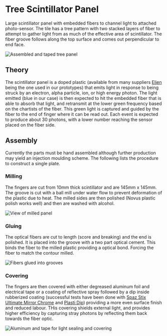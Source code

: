# Tree Scintillator Panel
Large scintillator panel with embedded fibers to channel light to attached photo-sensor. The tile has a tree pattern with two stacked layers of fiber to attempt to gather light from as much of the effective area of scintillator. The fiber groove follows along the top surface and comes out perpendicular to end face.

![][assembled]

## Theory
The scintillator panel is a doped plastic (available from many suppliers [Eljen](http://www.eljentechnology.com/) being the one used in our prototypes) that emits light in response to being struck by an electron, alpha particle, ion, or high energy photon. The light emitted (blue in our case) is then expected to hit the embedded fiber that is able to absorb that light, and retransmit at the lower green frequency based on the chartists of the fiber. This green light is captured and guided by the fiber to the end of finger where it can be read out. Each event is expected to produce about 30 photons, with a lower number reaching the sensor placed on the fiber side.

## Assembly
Currently the parts must be hand assembled although further production may yield an injection moulding scheme. The following lists the procedure to construct a single plate.

### Milling
The fingers are cut from 10mm thick scintillator and are 145mm x 145mm. The groove is cut with a ball mill under water flow to prevent deformation of the plastic due to heat. The milled sides are then polished (Novus plastic polish works well) and then are washed with alcohol.

![][single]

### Gluing
The optical fibers are cut to length (score and breaking) and the end is polished. It is placed into the groove with a two part optical cement. This binds the fiber to the milled plastic providing a optical bond. Forcing the fiber to match the contour milled.

![][glued]

### Covering
The fingers are then covered with either degreased aluminum foil and electrical tape or a coating of reflective spray followed by a dip inside rubberized coating (successful tests have been done with [Spaz Stix Ultimate Mirror Chrome](http://www.hobbyrecreationproducts.com/collections/spazstix-ultimate-mirror-chrome) and [Plasti Dip](https://plastidip.com/)) providing a more even surface finish and reduced labour. THis covering shields external light, and provides higher efficiency by capturing stray photons by reflecting them back towards the fiber optic.

![][covering]

[assembled]: renderings/assembled.jpg "Assembled and taped tree panel"
[single]: renderings/single.jpg "View of milled panel"
[glued]: renderings/glued.jpg "Fibers glued into grooves"
[covering]: renderings/covering.jpg "Aluminum and tape for light sealing and covering"
